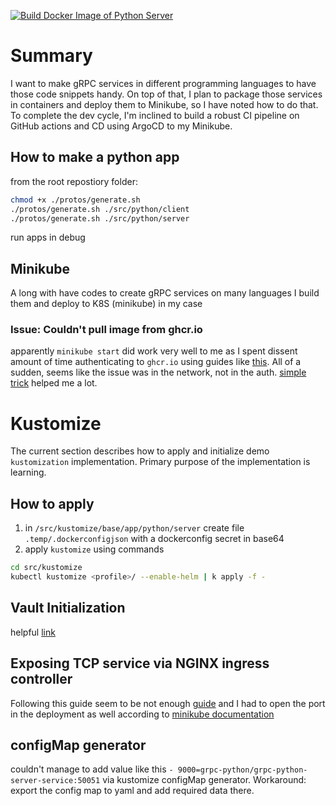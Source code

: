 [![Build Docker Image of Python Server](https://github.com/semashkinvg/grpc-code-snippets/actions/workflows/docker-image-python-server.yml/badge.svg?branch=main)](https://github.com/semashkinvg/grpc-code-snippets/actions/workflows/docker-image-python-server.yml)

# Summary

I want to make gRPC services in different programming languages to have those code snippets handy. On top of that, I plan to package those services in containers and deploy them to Minikube, so I have noted how to do that. To complete the dev cycle, I'm inclined to build a robust CI pipeline on GitHub actions and CD using ArgoCD to my Minikube.

## How to make a python app

from the root repostiory folder:
```bash
chmod +x ./protos/generate.sh
./protos/generate.sh ./src/python/client
./protos/generate.sh ./src/python/server
```
run apps in debug

## Minikube
A long with have codes to create gRPC services on many languages I build them and deploy to K8S (minikube) in my case

### Issue: Couldn't pull image from ghcr.io
apparently `minikube start` did work very well to me as I spent dissent amount of time authenticating to `ghcr.io` using guides like [this](https://kubernetes.io/docs/tasks/configure-pod-container/pull-image-private-registry/). All of a sudden, seems like the issue was in the network, not in the auth. [simple trick](https://github.com/kubernetes/minikube/issues/8902#issuecomment-697834355) helped me a lot.


# Kustomize
The current section describes how to apply and initialize demo `kustomization` implementation. Primary purpose of the implementation is learning.

## How to apply

1. in `/src/kustomize/base/app/python/server` create file `.temp/.dockerconfigjson` with a dockerconfig secret in base64
2. apply `kustomize` using commands
```bash
cd src/kustomize
kubectl kustomize <profile>/ --enable-helm | k apply -f -
```

## Vault Initialization
helpful [link](https://mycloudjourney.medium.com/vault-installation-to-minikube-via-helm-with-integrated-storage-15c9d1a907e6)

## Exposing TCP service via NGINX ingress controller
Following this guide seem to be not enough [guide](https://kubernetes.github.io/ingress-nginx/user-guide/exposing-tcp-udp-services/) and I had to open the port in the deployment as well according to [minikube documentation](https://minikube.sigs.k8s.io/docs/tutorials/nginx_tcp_udp_ingress/#patch-the-ingress-nginx-controller)


## configMap generator
couldn't manage to add value like this `- 9000=grpc-python/grpc-python-server-service:50051` via kustomize configMap generator.
Workaround: export the config map to yaml and add required data there.